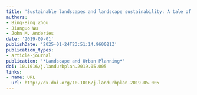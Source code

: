 ```yaml
---
title: 'Sustainable landscapes and landscape sustainability: A tale of two concepts'
authors:
- Bing-Bing Zhou
- Jianguo Wu
- John M. Anderies
date: '2019-09-01'
publishDate: '2025-01-24T23:51:14.960021Z'
publication_types:
- article-journal
publication: '*Landscape and Urban Planning*'
doi: 10.1016/j.landurbplan.2019.05.005
links:
- name: URL
  url: http://dx.doi.org/10.1016/j.landurbplan.2019.05.005
---
```


